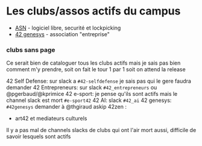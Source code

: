<!-- TITLE: Clubs -->
<!-- SUBTITLE: A quick summary of Clubs -->

# Les clubs/assos actifs du campus
- [ASN](/campus-paris/clubs/asn) - logiciel libre, securité et lockpicking
- [42 genesys](/campus-paris/clubs/42genesys) - association "entreprise"

### clubs sans page

Ce serait bien de cataloguer tous les clubs actifs mais je sais pas bien comment m'y prendre, soit on fait le tour 1 par 1 soit on attend la release

42 Self Defense: sur slack a `#42-selfdefense` je sais pas qui le gere faudra demander
42 Entrepreneurs: sur slack `#42_entrepreneurs` ou @pgerbaud/@kprimice
42 e-sport: je pense qu'ils sont actifs mais le channel slack est mort `#e-sport42`
42 AI: slack `#42_ai`
42 genesys: `#42genesys` demander à @thgiraud askip
42zen : 

+ art42 et mediateurs culturels



Il y a pas mal de channels slacks de clubs qui ont l'air mort aussi, difficile de savoir lesquels sont actifs